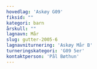 ```yaml
---
hovedlag: 'Askøy G09'
fiksid: ""
kategori: barn
årskull: ""
lagnavn: Mår
slug: gutter-2005-6
lagnavniturnering: 'Askøy Mår B'
turneringskategori: 'G09 5er'
kontaktperson: 'Pål Bøthun'
---
```

